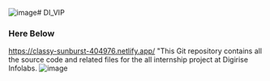 ![image](https://github.com/ritikZ18/DI_VIP/assets/116812243/236a6dc3-7aeb-407a-91ef-2565e1791f21)# DI_VIP
### Here Below 
  https://classy-sunburst-404976.netlify.app/
"This Git repository contains all the source code and related files for the all  internship project at Digirise Infolabs.
![image](https://github.com/ritikZ18/DI_VIP/assets/116812243/77369888-38af-4200-8d39-a35ac0c41f15)

